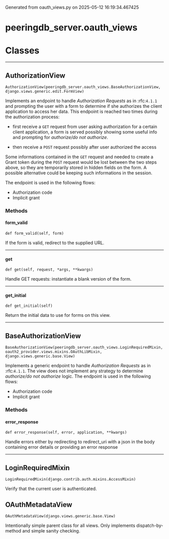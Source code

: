Generated from oauth_views.py on 2025-05-12 16:19:34.467425

# peeringdb_server.oauth_views

# Classes
---

## AuthorizationView

```
AuthorizationView(peeringdb_server.oauth_views.BaseAuthorizationView, django.views.generic.edit.FormView)
```

Implements an endpoint to handle *Authorization Requests* as in :rfc:`4.1.1` and prompting the
user with a form to determine if she authorizes the client application to access her data.
This endpoint is reached two times during the authorization process:
* first receive a ``GET`` request from user asking authorization for a certain client
application, a form is served possibly showing some useful info and prompting for
*authorize/do not authorize*.

* then receive a ``POST`` request possibly after user authorized the access

Some informations contained in the ``GET`` request and needed to create a Grant token during
the ``POST`` request would be lost between the two steps above, so they are temporarily stored in
hidden fields on the form.
A possible alternative could be keeping such informations in the session.

The endpoint is used in the following flows:
* Authorization code
* Implicit grant


### Methods

#### form_valid
`def form_valid(self, form)`

If the form is valid, redirect to the supplied URL.

---
#### get
`def get(self, request, *args, **kwargs)`

Handle GET requests: instantiate a blank version of the form.

---
#### get_initial
`def get_initial(self)`

Return the initial data to use for forms on this view.

---

## BaseAuthorizationView

```
BaseAuthorizationView(peeringdb_server.oauth_views.LoginRequiredMixin, oauth2_provider.views.mixins.OAuthLibMixin, django.views.generic.base.View)
```

Implements a generic endpoint to handle *Authorization Requests* as in :rfc:`4.1.1`. The view
does not implement any strategy to determine *authorize/do not authorize* logic.
The endpoint is used in the following flows:

* Authorization code
* Implicit grant


### Methods

#### error_response
`def error_response(self, error, application, **kwargs)`

Handle errors either by redirecting to redirect_uri with a json in the body containing
error details or providing an error response

---

## LoginRequiredMixin

```
LoginRequiredMixin(django.contrib.auth.mixins.AccessMixin)
```

Verify that the current user is authenticated.


## OAuthMetadataView

```
OAuthMetadataView(django.views.generic.base.View)
```

Intentionally simple parent class for all views. Only implements
dispatch-by-method and simple sanity checking.
